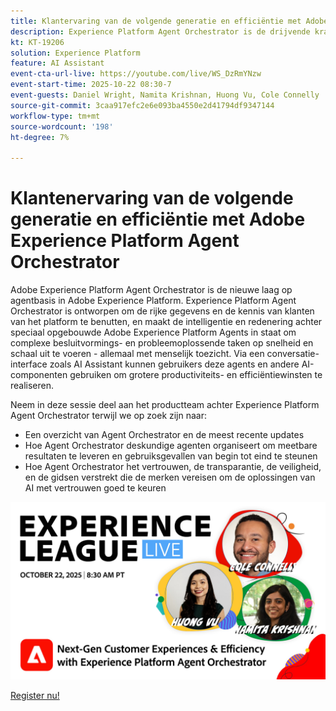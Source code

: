 ```yaml
---
title: Klantervaring van de volgende generatie en efficiëntie met Adobe Experience Platform Agent Orchestrator
description: Experience Platform Agent Orchestrator is de drijvende kracht achter de intelligentie en redenering achter speciaal opgezette Adobe Experience Platform Agents, die hen in staat stellen complexe besluitvormings- en probleemoplossende taken op snelheid en schaal uit te voeren.
kt: KT-19206
solution: Experience Platform
feature: AI Assistant
event-cta-url-live: https://youtube.com/live/WS_DzRmYNzw
event-start-time: 2025-10-22 08:30-7
event-guests: Daniel Wright, Namita Krishnan, Huong Vu, Cole Connelly
source-git-commit: 3caa917efc2e6e093ba4550e2d41794df9347144
workflow-type: tm+mt
source-wordcount: '198'
ht-degree: 7%

---
```


# Klantenervaring van de volgende generatie en efficiëntie met Adobe Experience Platform Agent Orchestrator

Adobe Experience Platform Agent Orchestrator is de nieuwe laag op agentbasis in Adobe Experience Platform. Experience Platform Agent Orchestrator is ontworpen om de rijke gegevens en de kennis van klanten van het platform te benutten, en maakt de intelligentie en redenering achter speciaal opgebouwde Adobe Experience Platform Agents in staat om complexe besluitvormings- en probleemoplossende taken op snelheid en schaal uit te voeren - allemaal met menselijk toezicht. Via een conversatie-interface zoals AI Assistant kunnen gebruikers deze agents en andere AI-componenten gebruiken om grotere productiviteits- en efficiëntiewinsten te realiseren.

Neem in deze sessie deel aan het productteam achter Experience Platform Agent Orchestrator terwijl we op zoek zijn naar:

* Een overzicht van Agent Orchestrator en de meest recente updates
* Hoe Agent Orchestrator deskundige agenten organiseert om meetbare resultaten te leveren en gebruiksgevallen van begin tot eind te steunen
* Hoe Agent Orchestrator het vertrouwen, de transparantie, de veiligheid, en de gidsen verstrekt die de merken vereisen om de oplossingen van AI met vertrouwen goed te keuren

[![&#x200B; ExL LIVE Jan 17 2024 &#x200B;](assets/WebBanner-v2-Oct22-2025.jpg) &#x200B;](https://engage.adobe.com/ExpLeagueLive-251022.html)

[&#x200B; Register nu!](https://engage.adobe.com/ExpLeagueLive-251022.html)
